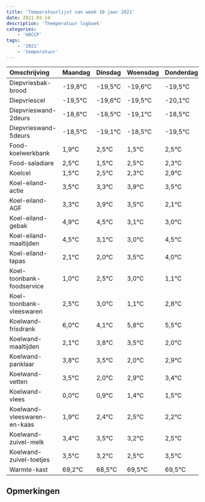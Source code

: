 ```yaml
---
title: 'Temperatuurlijst van week 10 jaar 2021'
date: 2021-03-14
description: 'Themperatuur logboek'
categories:
    - 'HACCP'
tags:
    - '2021'
    - 'temperatuur'
---
```

|Omschrijving|Maandag|Dinsdag|Woensdag|Donderdag|Vrijdag|Zaterdag|Zondag|
|:---|:---|:---|:---|:---|:---|:---|:---|
|Diepvriesbak-brood|-19,8°C|-19,5°C|-19,6°C|-19,5°C|-20,1°C|-19,5°C|-20,5°C|
|Diepvriescel|-19,5°C|-19,6°C|-19,5°C|-20,1°C|-19,5°C|-20,5°C|-19,5°C|
|Diepvrieswand-2deurs|-18,6°C|-18,5°C|-19,1°C|-18,5°C|-19,5°C|-18,5°C|-18,7°C|
|Diepvrieswand-5deurs|-18,5°C|-19,1°C|-18,5°C|-19,5°C|-18,5°C|-18,7°C|-18,1°C|
|Food-koelwerkbank|1,9°C|2,5°C|1,5°C|2,5°C|2,3°C|2,9°C|2,5°C|
|Food-saladiare|2,5°C|1,5°C|2,5°C|2,3°C|2,9°C|2,5°C|1,1°C|
|Koelcel|1,5°C|2,5°C|2,3°C|2,9°C|2,5°C|1,1°C|1,0°C|
|Koel-eiland-actie|3,5°C|3,3°C|3,9°C|3,5°C|2,1°C|2,0°C|3,5°C|
|Koel-eiland-AGF|3,3°C|3,9°C|3,5°C|2,1°C|2,0°C|3,5°C|4,0°C|
|Koel-eiland-gebak|4,9°C|4,5°C|3,1°C|3,0°C|4,5°C|5,0°C|3,1°C|
|Koel-eiland-maaltijden|4,5°C|3,1°C|3,0°C|4,5°C|5,0°C|3,1°C|4,8°C|
|Koel-eiland-tapas|2,1°C|2,0°C|3,5°C|4,0°C|2,1°C|3,8°C|3,5°C|
|Koel-toonbank-foodservice|1,0°C|2,5°C|3,0°C|1,1°C|2,8°C|2,5°C|1,0°C|
|Koel-toonbank-vleeswaren|2,5°C|3,0°C|1,1°C|2,8°C|2,5°C|1,0°C|1,9°C|
|Koelwand-frisdrank|6,0°C|4,1°C|5,8°C|5,5°C|4,0°C|4,9°C|5,4°C|
|Koelwand-maaltijden|2,1°C|3,8°C|3,5°C|2,0°C|2,9°C|3,4°C|3,5°C|
|Koelwand-panklaar|3,8°C|3,5°C|2,0°C|2,9°C|3,4°C|3,5°C|3,2°C|
|Koelwand-vetten|3,5°C|2,0°C|2,9°C|3,4°C|3,5°C|3,2°C|2,5°C|
|Koelwand-vlees|0,0°C|0,9°C|1,4°C|1,5°C|1,2°C|0,5°C|1,5°C|
|Koelwand-vleeswaren-en-kaas|1,9°C|2,4°C|2,5°C|2,2°C|1,5°C|2,5°C|2,5°C|
|Koelwand-zuivel-melk|3,4°C|3,5°C|3,2°C|2,5°C|3,5°C|3,5°C|3,8°C|
|Koelwand-zuivel-toetjes|3,5°C|3,2°C|2,5°C|3,5°C|3,5°C|3,8°C|3,3°C|
|Warmte-kast|69,2°C|68,5°C|69,5°C|69,5°C|69,8°C|69,3°C|68,9°C|

## Opmerkingen


